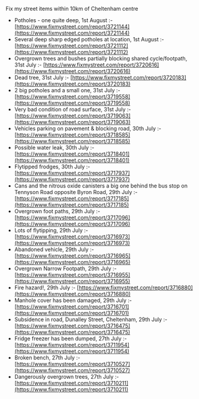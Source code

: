 Fix my street items within 10km of Cheltenham centre

<!-- fix_marker starts -->

- Potholes - one quite deep, 1st August :- [https://www.fixmystreet.com/report/3721144](https://www.fixmystreet.com/report/3721144)
- Several deep sharp edged potholes at location, 1st August :- [https://www.fixmystreet.com/report/3721112](https://www.fixmystreet.com/report/3721112)
- Overgrown trees and bushes partially blocking shared cycle/footpath, 31st July :- [https://www.fixmystreet.com/report/3720616](https://www.fixmystreet.com/report/3720616)
- Dead tree, 31st July :- [https://www.fixmystreet.com/report/3720183](https://www.fixmystreet.com/report/3720183)
- 2 big potholes and a small one, 31st July :- [https://www.fixmystreet.com/report/3719558](https://www.fixmystreet.com/report/3719558)
- Very bad condition of road surface, 31st July :- [https://www.fixmystreet.com/report/3719063](https://www.fixmystreet.com/report/3719063)
- Vehicles parking on pavement & blocking road, 30th July :- [https://www.fixmystreet.com/report/3718585](https://www.fixmystreet.com/report/3718585)
- Possible water leak, 30th July :- [https://www.fixmystreet.com/report/3718401](https://www.fixmystreet.com/report/3718401)
- Flytipped frodges, 30th July :- [https://www.fixmystreet.com/report/3717937](https://www.fixmystreet.com/report/3717937)
- Cans and the nitrous oxide canisters a big one behind the bus stop on Tennyson Road opposite Byron Road, 29th July :- [https://www.fixmystreet.com/report/3717185](https://www.fixmystreet.com/report/3717185)
- Overgrown foot paths, 29th July :- [https://www.fixmystreet.com/report/3717096](https://www.fixmystreet.com/report/3717096)
- Lots of flytipping, 29th July :- [https://www.fixmystreet.com/report/3716973](https://www.fixmystreet.com/report/3716973)
- Abandoned vehicle, 29th July :- [https://www.fixmystreet.com/report/3716965](https://www.fixmystreet.com/report/3716965)
- Overgrown Narrow Footpath, 29th July :- [https://www.fixmystreet.com/report/3716955](https://www.fixmystreet.com/report/3716955)
- Fire hazard!, 29th July :- [https://www.fixmystreet.com/report/3716880](https://www.fixmystreet.com/report/3716880)
- Manhole cover has been damaged, 29th July :- [https://www.fixmystreet.com/report/3716701](https://www.fixmystreet.com/report/3716701)
- Subsidence in road, Dunalley Street, Cheltenham, 29th July :- [https://www.fixmystreet.com/report/3716475](https://www.fixmystreet.com/report/3716475)
- Fridge freezer has been dumped, 27th July :- [https://www.fixmystreet.com/report/3711954](https://www.fixmystreet.com/report/3711954)
- Broken bench, 27th July :- [https://www.fixmystreet.com/report/3710527](https://www.fixmystreet.com/report/3710527)
- Dangerously overgrown trees, 27th July :- [https://www.fixmystreet.com/report/3710211](https://www.fixmystreet.com/report/3710211)

<!-- fix_marker ends -->